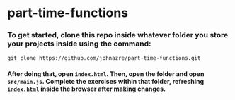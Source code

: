 # part-time-functions

### To get started, clone this repo inside whatever folder you store your projects inside using the command:
`git clone https://github.com/johnazre/part-time-functions.git`

#### After doing that, open `index.html`. Then, open the folder and open `src/main.js`. Complete the exercises within that folder, refreshing `index.html` inside the browser after making changes.
